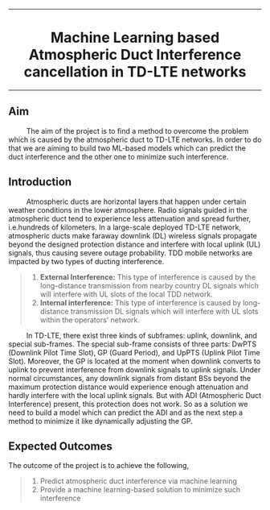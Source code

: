 ___
# <div align="center">Machine Learning based Atmospheric Duct Interference cancellation in TD-LTE networks</div>
___

## **Aim**
$\qquad$ The aim of the project is to find a method to overcome the problem which is caused by the atmospheric duct to TD-LTE networks. In order to do that we are aiming to build two ML-based models which can predict the duct interference and the other one to minimize such interference.


## **Introduction**

$\qquad$ Atmospheric ducts are horizontal layers that happen under certain weather conditions in the lower atmosphere. Radio signals guided in the atmospheric duct tend to experience less attenuation and spread further, i.e.hundreds of kilometers. In a large-scale deployed TD-LTE network, atmospheric ducts make faraway downlink (DL) wireless signals propagate beyond the designed protection distance and interfere with local uplink (UL) signals, thus causing severe outage probability. TDD mobile networks are impacted by two types of ducting interference.  

> 1. **External Interference:** This type of interference is caused by the long-distance transmission from nearby country DL signals which will interfere with UL slots of the local TDD network.
> 2. **Internal interference:** This type of interference is caused by long-distance transmission DL signals which will interfere with UL slots within the operators’ network.  

$\qquad$ In TD-LTE, there exist three kinds of subframes: uplink, downlink, and special sub-frames. The special sub-frame consists of three parts: DwPTS (Downlink Pilot Time Slot), GP (Guard Period), and UpPTS (Uplink Pilot Time Slot). Moreover, the GP is located at the moment when downlink converts to uplink to prevent interference from downlink signals to uplink signals. Under normal circumstances, any downlink signals from distant BSs beyond the maximum protection distance would experience enough attenuation and hardly interfere with the local uplink signals. But with ADI (Atmospheric Duct Interference)  present, this protection does not work. So as a solution we need to build a model which can predict the ADI and as the next step a method to minimize it like dynamically adjusting the GP.  

## **Expected Outcomes**

The outcome of the project is to achieve the following,  
> 1. Predict atmospheric duct interference via machine learning  
> 2. Provide a machine learning-based solution to minimize such interference
